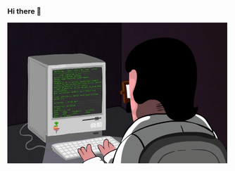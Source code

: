 ### Hi there 👋

<p><img align='center' src='https://github.com/dylandSteven/dylandSteven/blob/main/gif.gif' width='500' height='320'</p>



<!--
**dylandSteven/dylandSteven** is a ✨ _special_ ✨ repository because its `README.md` (this file) appears on your GitHub profile.

Here are some ideas to get you started:

- 🔭 I’m currently working on ...
- 🌱 I’m currently learning ...
- 👯 I’m looking to collaborate on ...
- 🤔 I’m looking for help with ...
- 💬 Ask me about ...
- 📫 How to reach me: ...
- 😄 Pronouns: ...
- ⚡ Fun fact: ...
-->
